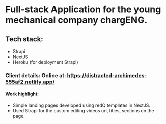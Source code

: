 # Full-stack Application for the young mechanical company chargENG.

## Tech stack: 
- Strapi 
- NextJS
- Heroku (for deployment Strapi)
### Client details:  Online at: https://distracted-archimedes-555af2.netlify.app/
#### Work highlight: 
- Simple landing pages developed using redQ templates in NextJS.
- Used Strapi for the custom editing videos url, titles, sections on the page.


